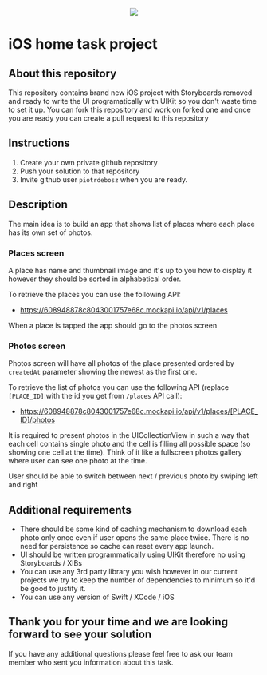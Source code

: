 <p align="center">
<img src="https://stormideas.com/images/logo.svg">
</p>


iOS home task project
==================================

## About this repository

This repository contains brand new iOS project with Storyboards removed and ready to write the UI programatically with UIKit so you don't waste time to set it up. You can fork this repository and work on forked one and once you are ready you can create a pull request to this repository

## Instructions

1. Create your own private github repository
2. Push your solution to that repository
3. Invite github user `piotrdebosz`  when you are ready.

## Description

The main idea is to build an app that shows list of places where each place has its own set of photos.

### Places screen

A place has name and thumbnail image and it's up to you how to display it however they should be sorted in alphabetical order.

To retrieve the places you can use the following API:

* https://608948878c8043001757e68c.mockapi.io/api/v1/places

When a place is tapped the app should go to the photos screen

### Photos screen

Photos screen will have all photos of the place presented ordered by `createdAt` parameter showing the newest as the first one.

To retrieve the list of photos you can use the following API (replace `[PLACE_ID]` with the id you get from `/places` API call):

* https://608948878c8043001757e68c.mockapi.io/api/v1/places/[PLACE_ID]/photos

It is required to present photos in the UICollectionView in such a way that each cell contains single photo and the cell is filling all possible space (so showing one cell at the time). Think of it like a fullscreen photos gallery where user can see one photo at the time.

User should be able to switch between next / previous photo by swiping left and right

## Additional requirements
* There should be some kind of caching mechanism to download each photo only once even if user opens the same place twice. There is no need for persistence so cache can reset every app launch. 
* UI should be written programmatically using UIKit therefore no using Storyboards / XIBs
* You can use any 3rd party library you wish however in our current projects we try to keep the number of dependencies to minimum so it'd be good to justify it.
* You can use any version of Swift / XCode / iOS

## Thank you for your time and we are looking forward to see your solution
If you have any additional questions please feel free to ask our team member who sent you information about this task.
